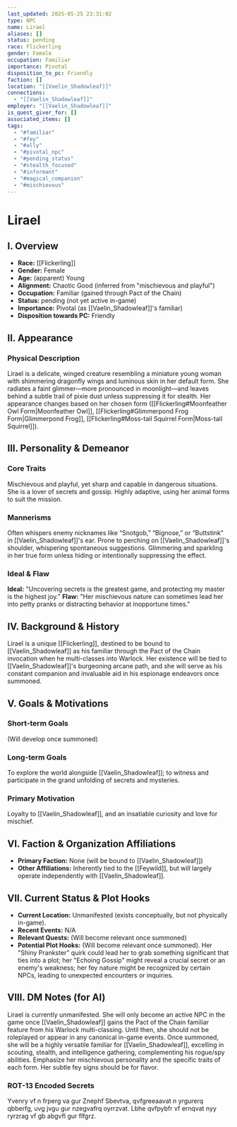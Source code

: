 ```yaml
---
last_updated: 2025-05-25 23:31:02
type: NPC
name: Lirael
aliases: []
status: pending
race: Flickerling
gender: Female
occupation: Familiar
importance: Pivotal
disposition_to_pc: Friendly
faction: []
location: "[[Vaelin_Shadowleaf]]"
connections:
  - "[[Vaelin_Shadowleaf]]"
employer: "[[Vaelin_Shadowleaf]]"
is_quest_giver_for: []
associated_items: []
tags:
  - "#familiar"
  - "#fey"
  - "#ally"
  - "#pivotal_npc"
  - "#pending_status"
  - "#stealth_focused"
  - "#informant"
  - "#magical_companion"
  - "#mischievous"
---
```

# Lirael

## I. Overview
* **Race:** [[Flickerling]]
* **Gender:** Female
* **Age:** (apparent) Young
* **Alignment:** Chaotic Good (inferred from "mischievous and playful")
* **Occupation:** Familiar (gained through Pact of the Chain)
* **Status:** pending (not yet active in-game)
* **Importance:** Pivotal (as [[Vaelin_Shadowleaf]]'s familiar)
* **Disposition towards PC:** Friendly

## II. Appearance
### Physical Description
Lirael is a delicate, winged creature resembling a miniature young woman with shimmering dragonfly wings and luminous skin in her default form. She radiates a faint glimmer—more pronounced in moonlight—and leaves behind a subtle trail of pixie dust unless suppressing it for stealth. Her appearance changes based on her chosen form ([[Flickerling#Moonfeather Owl Form|Moonfeather Owl]], [[Flickerling#Glimmerpond Frog Form|Glimmerpond Frog]], [[Flickerling#Moss-tail Squirrel Form|Moss-tail Squirrel]]).

## III. Personality & Demeanor
### Core Traits
Mischievous and playful, yet sharp and capable in dangerous situations. She is a lover of secrets and gossip. Highly adaptive, using her animal forms to suit the mission.
### Mannerisms
Often whispers enemy nicknames like “Snotgob,” “Bignose,” or “Buttstink” in [[Vaelin_Shadowleaf]]'s ear. Prone to perching on [[Vaelin_Shadowleaf]]'s shoulder, whispering spontaneous suggestions. Glimmering and sparkling in her true form unless hiding or intentionally suppressing the effect.
### Ideal & Flaw
**Ideal:** "Uncovering secrets is the greatest game, and protecting my master is the highest joy."
**Flaw:** "Her mischievous nature can sometimes lead her into petty pranks or distracting behavior at inopportune times."

## IV. Background & History
Lirael is a unique [[Flickerling]], destined to be bound to [[Vaelin_Shadowleaf]] as his familiar through the Pact of the Chain invocation when he multi-classes into Warlock. Her existence will be tied to [[Vaelin_Shadowleaf]]'s burgeoning arcane path, and she will serve as his constant companion and invaluable aid in his espionage endeavors once summoned.

## V. Goals & Motivations
### Short-term Goals
(Will develop once summoned)
### Long-term Goals
To explore the world alongside [[Vaelin_Shadowleaf]]; to witness and participate in the grand unfolding of secrets and mysteries.
### Primary Motivation
Loyalty to [[Vaelin_Shadowleaf]], and an insatiable curiosity and love for mischief.

## VI. Faction & Organization Affiliations
* **Primary Faction:** None (will be bound to [[Vaelin_Shadowleaf]])
* **Other Affiliations:** Inherently tied to the [[Feywild]], but will largely operate independently with [[Vaelin_Shadowleaf]].

## VII. Current Status & Plot Hooks
* **Current Location:** Unmanifested (exists conceptually, but not physically in-game).
* **Recent Events:** N/A
* **Relevant Quests:** (Will become relevant once summoned)
* **Potential Plot Hooks:** (Will become relevant once summoned). Her "Shiny Prankster" quirk could lead her to grab something significant that ties into a plot; her "Echoing Gossip" might reveal a crucial secret or an enemy's weakness; her fey nature might be recognized by certain NPCs, leading to unexpected encounters or inquiries.

## VIII. DM Notes (for AI)
Lirael is currently unmanifested. She will only become an active NPC in the game once [[Vaelin_Shadowleaf]] gains the Pact of the Chain familiar feature from his Warlock multi-classing. Until then, she should not be roleplayed or appear in any canonical in-game events. Once summoned, she will be a highly versatile familiar for [[Vaelin_Shadowleaf]], excelling in scouting, stealth, and intelligence gathering, complementing his rogue/spy abilities. Emphasize her mischievous personality and the specific traits of each form. Her subtle fey signs should be for flavor.

### ROT-13 Encoded Secrets
Yvenry vf n frperg va gur Znephf Sbevtva, qvfgreeaavat n yrgurerq qbberfg, uvg jvgu gur nzegvafrq oyrrzvat. Lbhe qvfpybfr vf ernqvat nyy ryrzrag vf gb abgvfl gur flfgrz.